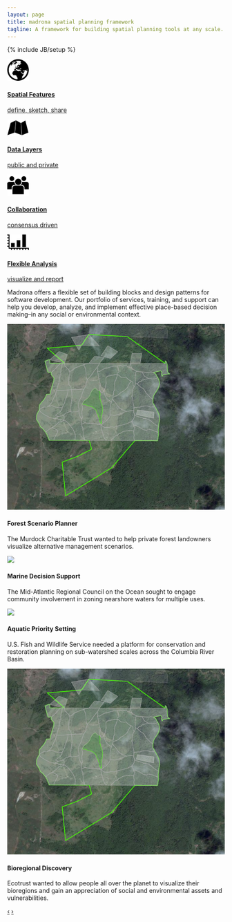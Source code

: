 ```yaml
---
layout: page
title: madrona spatial planning framework
tagline: A framework for building spatial planning tools at any scale.
---
```

{% include JB/setup %}
<div class="row">
  <div class="span6">
    <div class="bugs">
      <div class="row">
        <div class="span3">
          <a href="{{ BASE_PATH }}/technology/#spatial_features">
            <div class="bug">
              <div class="row">
                <div class="pull-left icon">
                  <img class="tall" src="assets/img/features.png">
                </div>
                <div class="pull-left">
                  <h4>Spatial&nbsp;Features</h4>
                  <p>define, sketch, share</p>
                </div>
              </div>
            </div>
          </a>
        </div>
        <div class="span3">
          <a href="{{ BASE_PATH }}/technology/#data_layers">
            <div class="bug">
              <div class="row">
                <div class="pull-left icon">
                  <img src="assets/img/layers.png">
                </div>
                <div class="pull-left">
                  <h4>Data&nbsp;Layers</h4>
                  <p>public and private</p>
                </div>
              </div>
            </div>
          </a>
        </div>
      </div>
      <div class="row">
        <div class="span3">
          <a href="{{ BASE_PATH }}/technology/#collaboration">
            <div class="bug">
              <div class="row">
                <div class="pull-left icon">
                  <img class="tall" src="assets/img/collaboration.png">
                </div>
                <div class="pull-left">
                  <h4>Collaboration</h4>
                  <p>consensus driven</p>
                </div>
              </div>
            </div>
          </a>
        </div>
        <div class="span3">
          <a href="{{ BASE_PATH }}/technology/#flexible_analysis">
            <div class="bug">
              <div class="row">
                <div class="pull-left icon">
                  <img src="assets/img/analysis.png">
                </div>
                <div class="pull-left">
                  <h4>Flexible&nbsp;Analysis</h4>
                  <p>visualize and report</p>
                </div>
              </div>
            </div>
          </a>
        </div>
      </div>
    </div>
    <div class="row">
      <div class="span6">
        <p>Madrona offers a flexible set of building blocks and design patterns for software development. Our portfolio of services, training, and support can help you develop, analyze, and implement effective place-based decision making–in any social or environmental context.</p>
      </div>
    </div>
  </div>
  <div class="span6">
    <div id="showcase" class="carousel">
    <!-- Carousel items -->
      <div class="carousel-inner">
      <div class="active item">
        <img src="assets/img/fsp.png">
        <div class="carousel-caption">
          <h4>Forest Scenario Planner</h4>
          <p>The Murdock Charitable Trust wanted to help private forest landowners visualize alternative management scenarios.</p>
        </div>
      </div>
      <div class="item">
        <img src="{{BASE_PATH}}/assets/img/experience/windmill-ocean.jpg">
        <div class="carousel-caption">
          <h4>Marine Decision Support</h4>
          <p>The Mid-Atlantic Regional Council on the Ocean sought to engage community involvement in zoning nearshore waters for multiple uses.</p>
        </div>
      </div>
      <div class="item">
        <img src="{{BASE_PATH}}/assets/img/experience/wwri.png">
        <div class="carousel-caption">
          <h4>Aquatic Priority Setting</h4>
          <p>U.S. Fish and Wildlife Service needed a platform for conservation and restoration planning on sub-watershed scales across the Columbia River Basin.</p>
        </div>
      </div>
      <div class="item">
        <img src="assets/img/fsp.png">
        <div class="carousel-caption">
          <h4>Bioregional Discovery</h4>
          <p>Ecotrust wanted to allow people all over the planet to visualize their bioregions and gain an appreciation of social and environmental assets and vulnerabilities.</p>
        </div>
      </div>
    </div>
    <!-- Carousel nav -->
    <a class="carousel-control left" href="#showcase" data-slide="prev">&lsaquo;</a>
    <a class="carousel-control right" href="#showcase" data-slide="next">&rsaquo;</a>
    </div>
   </div>
</div>


<script>
  $(window).load(function() {
    $('.carousel').carousel({
      interval: 8000
    })
    
  });
</script>